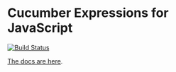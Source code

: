 # Cucumber Expressions for JavaScript

[![Build Status](https://travis-ci.org/cucumber/cucumber-expressions-javascript.svg?branch=master)](https://travis-ci.org/cucumber/cucumber-expressions-javascript)

[The docs are here](http://docs.cucumber.io/cucumber-expressions/).
